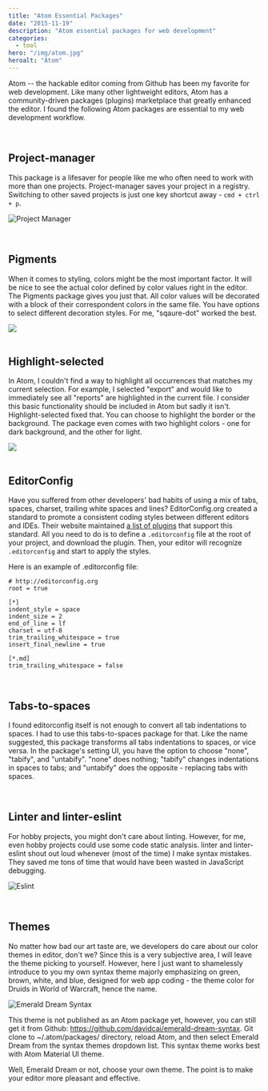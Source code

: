 ```yaml
---
title: "Atom Essential Packages"
date: "2015-11-19"
description: "Atom essential packages for web development"
categories:
  - tool
hero: "/img/atom.jpg"
heroalt: "Atom"
---
```


Atom -- the hackable editor coming from Github has been my favorite for web development. Like many other lightweight editors, Atom has a community-driven packages (plugins) marketplace that greatly enhanced the editor. I found the following Atom packages are essential to my web development workflow.
<!--more-->
<br/>


## Project-manager

This package is a lifesaver for people like me who often need to work with more than one projects. Project-manager saves your project in a registry. Switching to other saved projects is just one key shortcut away - `cmd + ctrl + p`.

![Project Manager](/img/project-manager.png)

<br/>


## Pigments

When it comes to styling, colors might be the most important factor. It will be nice to see the actual color defined by color values right in the editor. The Pigments package gives you just that. All color values will be decorated with a block of their correspondent colors in the same file. You have options to select different decoration styles. For me, "sqaure-dot" worked the best.

<div class="img-og">
  <img src="/img/pigments.png">
</div>

<br/>


## Highlight-selected

In Atom, I couldn't find a way to highlight all occurrences that matches my current selection. For example, I selected "export" and would like to immediately see all "reports" are highlighted in the current file. I consider this basic functionality should be included in Atom but sadly it isn't. Highlight-selected fixed that. You can choose to highlight the border or the background. The package even comes with two highlight colors - one for dark background, and the other for light.

<div class="img-og">
  <img src="/img/highlight-selected.png">
</div>

<br/>


## EditorConfig

Have you suffered from other developers' bad habits of using a mix of tabs, spaces, charset, trailing white spaces and lines? EditorConfig.org created a standard to promote a consistent coding styles between different editors and IDEs. Their website maintained [a list of plugins](http://editorconfig.org/#download) that support this standard. All you need to do is to define a `.editorconfig` file at the root of your project, and download the plugin. Then, your editor will recognize `.editorconfig` and start to apply the styles.

Here is an example of .editorconfig file:

```
# http://editorconfig.org
root = true

[*]
indent_style = space
indent_size = 2
end_of_line = lf
charset = utf-8
trim_trailing_whitespace = true
insert_final_newline = true

[*.md]
trim_trailing_whitespace = false

```
<br/>


## Tabs-to-spaces

I found editorconfig itself is not enough to convert all tab indentations to spaces. I had to use this tabs-to-spaces package for that. Like the name suggested, this package transforms all tabs indentations to spaces, or vice versa. In the package's setting UI, you have the option to choose "none", "tabify", and "untabify". "none" does nothing; "tabify" changes indentations in spaces to tabs; and "untabify" does the opposite - replacing tabs with spaces.

<br/>


## Linter and linter-eslint

For hobby projects, you might don't care about linting. However, for me, even hobby projects could use some code static analysis. linter and linter-eslint shout out loud whenever (most of the time) I make syntax mistakes. They saved me tons of time that would have been wasted in JavaScript debugging.

![Eslint](/img/eslint.png)

<br/>


## Themes

No matter how bad our art taste are, we developers do care about our color themes in editor, don't we? Since this is a very subjective area, I will leave the theme picking to yourself. However, here I just want to shamelessly introduce to you my own syntax theme majorly emphasizing on green, brown, white, and blue, designed for web app coding - the theme color for Druids in World of Warcraft, hence the name.

![Emerald Dream Syntax](/img/emerald-dream.png)

This theme is not published as an Atom package yet, however, you can still get it from Github:
https://github.com/davidcai/emerald-dream-syntax. Git clone to ~/.atom/packages/ directory, reload Atom, and then select Emerald Dream from the syntax themes dropdown list. This syntax theme works best with Atom Material UI theme.

Well, Emerald Dream or not, choose your own theme. The point is to make your editor more pleasant and effective.

<br/>
